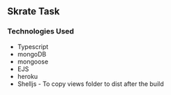 ## Skrate Task

### Technologies Used

- Typescript
- mongoDB
- mongoose
- EJS
- heroku
- Shelljs - To copy views folder to dist after the build
